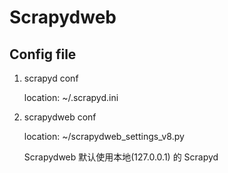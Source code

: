 # Scrapydweb

## Config file

1. scrapyd conf

    location: ~/.scrapyd.ini

2. scrapydweb conf

    location: ~/scrapydweb_settings_v8.py

    Scrapydweb 默认使用本地(127.0.0.1) 的 Scrapyd
